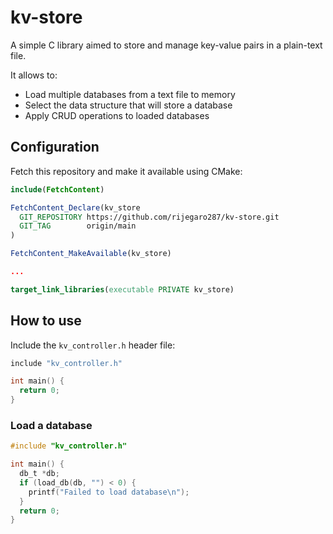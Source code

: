 # kv-store

A simple C library aimed to store and manage key-value pairs in a plain-text file.

It allows to:
* Load multiple databases from a text file to memory
* Select the data structure that will store a database
* Apply CRUD operations to loaded databases

## Configuration
Fetch this repository and make it available using CMake:

```cmake
include(FetchContent)

FetchContent_Declare(kv_store
  GIT_REPOSITORY https://github.com/rijegaro287/kv-store.git
  GIT_TAG        origin/main
)

FetchContent_MakeAvailable(kv_store)

...

target_link_libraries(executable PRIVATE kv_store)
```

## How to use
Include the ```kv_controller.h``` header file:

```c
include "kv_controller.h"

int main() {
  return 0;
}

```

### Load a database

```c
#include "kv_controller.h"

int main() {
  db_t *db;
  if (load_db(db, "") < 0) {
    printf("Failed to load database\n");
  }
  return 0;
}

```

